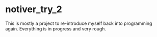 # notiver_try_2

This is mostly a project to re-introduce myself back into programming again. Everything is in progress and very rough.
